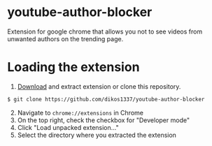 # youtube-author-blocker
Extension for google chrome that allows you not to see videos from unwanted authors on the trending page.

# Loading the extension
1. [Download](https://github.com/dikos1337/youtube-author-blocker/archive/master.zip) and extract extension or clone this repository.
```sh
$ git clone https://github.com/dikos1337/youtube-author-blocker
```
2. Navigate to `chrome://extensions` in Chrome
3. On the top right, check the checkbox for "Developer mode"
4. Click "Load unpacked extension..."
5. Select the directory where you extracted the extension

